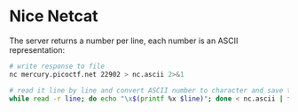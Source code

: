# Nice Netcat

The server returns a number per line, each number is an ASCII representation:

```bash
# write response to file
nc mercury.picoctf.net 22902 > nc.ascii 2>&1

# read it line by line and convert ASCII number to character and save to file 
while read -r line; do echo "\x$(printf %x $line)"; done < nc.ascii | tr -d "\n"
 ```